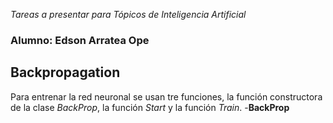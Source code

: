 *Tareas a presentar para Tópicos de Inteligencia Artificial*
### Alumno: Edson Arratea Ope
## Backpropagation
Para entrenar la red neuronal se usan tre funciones, la función constructora de la clase *BackProp*, la función *Start* y la función *Train*.
-**BackProp**
